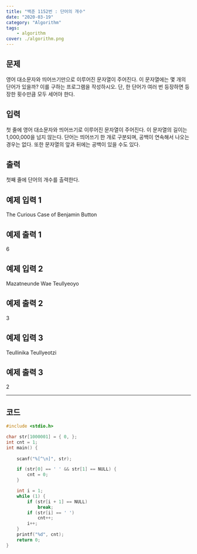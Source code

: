 ```yaml
---
title: "백준 1152번 : 단어의 개수"
date: "2020-03-19"
category: "Algorithm"
tags:
    - algorithm
cover: ./algorithm.png
---
```


## 문제

영어 대소문자와 띄어쓰기만으로 이루어진 문자열이 주어진다. 이 문자열에는 몇 개의 단어가 있을까? 이를 구하는 프로그램을 작성하시오. 단, 한 단어가 여러 번 등장하면 등장한 횟수만큼 모두 세어야 한다.

## 입력

첫 줄에 영어 대소문자와 띄어쓰기로 이루어진 문자열이 주어진다. 이 문자열의 길이는 1,000,000을 넘지 않는다. 단어는 띄어쓰기 한 개로 구분되며, 공백이 연속해서 나오는 경우는 없다. 또한 문자열의 앞과 뒤에는 공백이 있을 수도 있다.

## 출력

첫째 줄에 단어의 개수를 출력한다.

## 예제 입력 1

The Curious Case of Benjamin Button

## 예제 출력 1

6

## 예제 입력 2

Mazatneunde Wae Teullyeoyo

## 예제 출력 2

3

## 예제 입력 3

Teullinika Teullyeotzi

## 예제 출력 3

2

------

## 코드

```c
#include <stdio.h>

char str[1000001] = { 0, };
int cnt = 1;
int main() {
	
	scanf("%[^\n]", str);

	if (str[0] == ' ' && str[1] == NULL) {
		cnt = 0;
	}

	int i = 1;
	while (1) {
		if (str[i + 1] == NULL)
			break;
		if (str[i] == ' ')
			cnt++;
		i++;
	}
	printf("%d", cnt);
	return 0;
}
```